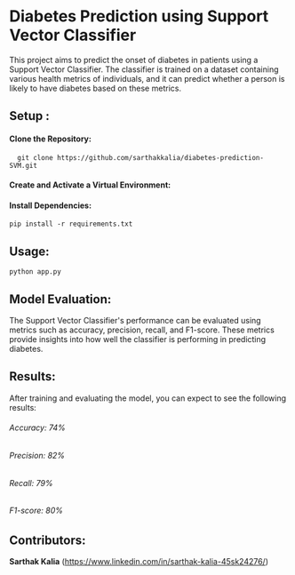 # Diabetes Prediction using Support Vector Classifier
This project aims to predict the onset of diabetes in patients using a Support Vector Classifier. The classifier is trained on a dataset containing various health metrics of individuals, and it can predict whether a person is likely to have diabetes based on these metrics.


## Setup :
  #### Clone the Repository:
  ~~~
    git clone https://github.com/sarthakkalia/diabetes-prediction-SVM.git
~~~
  #### Create and Activate a Virtual Environment:

  #### Install Dependencies:
  ~~~
pip install -r requirements.txt
~~~
## Usage:
~~~
python app.py
~~~
## Model Evaluation:
  The Support Vector Classifier's performance can be evaluated using metrics such as accuracy, precision, recall, and F1-score. These metrics provide insights into how well the classifier is performing in predicting diabetes.
## Results:
After training and evaluating the model, you can expect to see the following results:
###### Accuracy: 74%
###### Precision: 82%
###### Recall: 79%
###### F1-score: 80%

## Contributors:
**Sarthak Kalia**  (https://www.linkedin.com/in/sarthak-kalia-45sk24276/)
